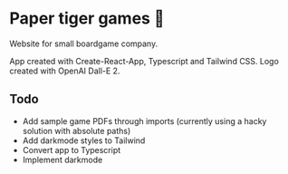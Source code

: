 # Paper tiger games :tiger2:

Website for small boardgame company.

App created with Create-React-App, Typescript and Tailwind CSS.
Logo created with OpenAI Dall-E 2.

## Todo

- Add sample game PDFs through imports (currently using a hacky solution with absolute paths)
- Add darkmode styles to Tailwind
- Convert app to Typescript
- Implement darkmode
